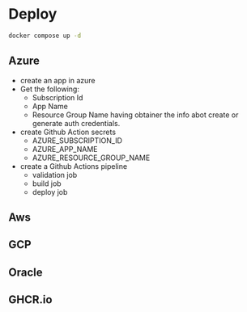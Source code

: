 # Deploy

```bash
docker compose up -d
```

## Azure 
 - create an app in azure
 - Get the following:
    - Subscription Id
    - App Name
    - Resource Group Name
   having obtainer the info abot create or generate auth credentials. 
- create Github Action secrets
    - AZURE_SUBSCRIPTION_ID
    - AZURE_APP_NAME
    - AZURE_RESOURCE_GROUP_NAME
- create a Github Actions pipeline
    - validation job
    - build job
    - deploy job
   
## Aws 
## GCP
## Oracle

## GHCR.io

